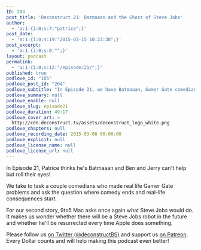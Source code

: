 ```yaml
---
ID: 204
post_title: 'Deconstruct 21: Batmaaan and the Ghost of Steve Jobs'
author:
  - 'a:1:{i:0;s:7:"patrice";}'
post_date:
  - 'a:1:{i:0;s:19:"2015-03-15 10:23:38";}'
post_excerpt:
  - 'a:1:{i:0;s:0:"";}'
layout: podcast
permalink:
  - 'a:1:{i:0;s:12:"/episode/21/";}'
published: true
podlove_id: "105"
podlove_post_id: "204"
podlove_subtitle: "In Episode 21, we have Batmaaan, Gamer Gate comedians, Steve Jobs's ghost as guests."
podlove_summary: null
podlove_enable: null
podlove_slug: episode21
podlove_duration: 49:17
podlove_cover_art: >
  http://cdn.deconstruct.tv/assets/deconstruct_logo_white.png
podlove_chapters: null
podlove_recording_date: 2015-03-08 00:00:00
podlove_explicit: null
podlove_license_name: null
podlove_license_url: null
---
```

<p>In Episode 21, Patrice thinks he's Batmaaan and Ben and Jerry can't help but roll their eyes!</p>
<p>We take to task a couple comedians who made real life Gamer Gate problems and ask the question where comedy ends and real-life consequences start.</p>
<p>For our second story, 9to5 Mac asks once again what Steve Jobs would do. It makes us wonder whether there will be a Steve Jobs robot in the future and whether he'll be resurrected every time Apple does something.</p>

<p>Please follow us <a href="http://twitter.com/deconstructBS">on Twitter (@deconstructBS)</a> and support us <a href="http://patreon.com/deconstruct">on Patreon</a>. Every Dollar counts and will help making this podcast even better!
</p>